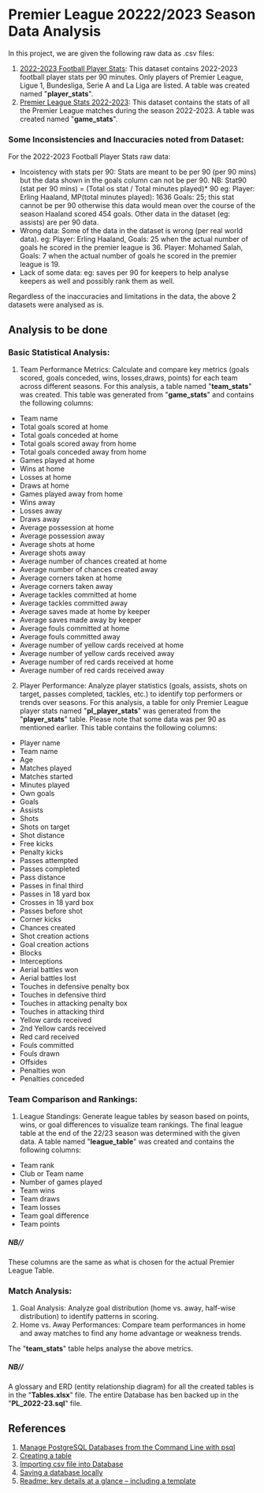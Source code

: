 # Premier League 20222/2023 Season Data Analysis

In this project, we are given the following raw data as .csv files:
1. [2022-2023 Football Player Stats](https://www.kaggle.com/datasets/vivovinco/20222023-football-player-stats): This dataset contains 2022-2023 football player stats per 90 minutes. Only players of Premier League, Ligue 1, Bundesliga, Serie A and La Liga are listed. A table was created named "**player_stats**".
2. [Premier League Stats 2022-2023](https://www.kaggle.com/datasets/thamersekhri/premier-league-stats-2022-2023): This dataset contains the stats of all the Premier League matches during the season 2022-2023. A table was created named "**game_stats**".

### Some Inconsistencies and Inaccuracies noted from Dataset:

For the 2022-2023 Football Player Stats raw data:
* Incoistency with stats per 90: 
Stats are meant to be per 90 (per 90 mins) but the data shown in the goals column can not be per 90. NB: Stat90 (stat per 90 mins) = (Total os stat / Total minutes played)* 90
eg: Player: Erling Haaland, MP(total minutes played): 1636 Goals: 25; this stat cannot be per 90 otherwise this data would mean over the course of the season Haaland scored 454 goals.
Other data in the dataset (eg: assists) are per 90 data.
* Wrong data:
Some of the data in the dataset is wrong (per real world data).
eg: Player: Erling Haaland, Goals: 25 when the actual number of goals he scored in the premier league is 36.
Player: Mohamed Salah, Goals: 7 when the actual number of goals he scored in the premier league is 19.
* Lack of some data:
eg: saves per 90 for keepers to help analyse keepers as well and possibly rank them as well.

Regardless of the inaccuracies and limitations in the data, the above 2 datasets were analysed as is.

## Analysis to be done

### Basic Statistical Analysis:
1. Team Performance Metrics: Calculate and compare key metrics (goals scored, goals conceded, wins, losses,draws, points) for each team across different seasons.
For this analysis, a table named "**team_stats**" was created. This table was generated from "**game_stats**" and contains the following columns:
* Team name
* Total goals scored at home
* Total goals conceded at home
* Total goals scored away from home
* Total goals conceded away from home
* Games played at home
* Wins at home
* Losses at home
* Draws at home
* Games played away from home
* Wins away
* Losses away
* Draws away
* Average possession at home
* Average possession away
* Average shots at home
* Average shots away
* Average number of chances created at home
* Average number of chances created away
* Average corners taken at home
* Average corners taken away
* Average tackles committed at home
* Average tackles committed away
* Average saves made at home by keeper
* Average saves made away by keeper
* Average fouls committed at home
* Average fouls committed away
* Average number of yellow cards received at home
* Average number of yellow cards received away
* Average number of red cards received at home
* Average number of red cards received away

2. Player Performance: Analyze player statistics (goals, assists, shots on target, passes completed, tackles, etc.) to identify top performers or trends over seasons.
For this analysis, a table for only Premier League player stats named "**pl_player_stats**" was generated from the "**player_stats**" table. Please note that some data was per 90 as mentioned earlier. This table contains the following columns:
* Player name
* Team name
* Age
* Matches played
* Matches started
* Minutes played
* Own goals
* Goals
* Assists
* Shots
* Shots on target
* Shot distance
* Free kicks
* Penalty kicks
* Passes attempted
* Passes completed
* Pass distance
* Passes in final third
* Passes in 18 yard box
* Crosses in 18 yard box
* Passes before shot
* Corner kicks
* Chances created
* Shot creation actions
* Goal creation actions
* Blocks
* Interceptions
* Aerial battles won
* Aerial battles lost
* Touches in defensive penalty box
* Touches in defensive third
* Touches in attacking penalty box
* Touches in attacking third
* Yellow cards received
* 2nd Yellow cards received
* Red card received
* Fouls committed
* Fouls drawn
* Offsides
* Penalties won
* Penalties conceded

### Team Comparison and Rankings:
1. League Standings: Generate league tables by season based on points, wins, or goal differences to visualize team rankings.
The final league table at the end of the 22/23 season was determined with the given data. A table named "**league_table**" was created and contains the following columns:
* Team rank
* Club or Team name
* Number of games played
* Team wins
* Team draws
* Team losses
* Team goal difference
* Team points

##### NB// 
These columns are the same as what is chosen for the actual Premier League Table.

### Match Analysis:
1. Goal Analysis: Analyze goal distribution (home vs. away, half-wise distribution) to identify patterns in scoring.
2. Home vs. Away Performances: Compare team performances in home and away matches to find any home advantage or weakness trends.

The "**team_stats**" table helps analyse the above metrics.

##### NB//
A glossary and ERD (entity relationship diagram) for all the created tables is in the "**Tables.xlsx**" file.
The entire Database has ben backed up in the "**PL_2022-23.sql**" file.


## References
1. [Manage PostgreSQL Databases from the Command Line with psql](https://www.freecodecamp.org/news/manage-postgresql-with-psql/)
2. [Creating a table](https://www.youtube.com/watch?v=oReH2vO8Izc)
3. [Importing csv file into Database](https://www.youtube.com/watch?v=RzRTZqLmEsI)
4. [Saving a database locally](https://www.postgresql.org/docs/current/backup-dump.html)
4. [Readme: key details at a glance – including a template](https://www.ionos.com/digitalguide/websites/web-development/readme-file/#:~:text=The%20table%20of%20contents%20can,and%20the%20list%20is%20created.)




